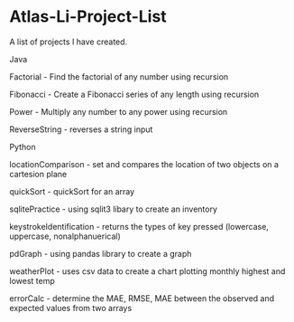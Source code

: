 # Atlas-Li-Project-List
A list of projects I have created.

Java

  Factorial - Find the factorial of any number using recursion
	
  Fibonacci - Create a Fibonacci series of any length using recursion
	
  Power - Multiply any number to any power using recursion
	
  ReverseString - reverses a string input
	
Python

  locationComparison - set and compares the location of two objects on a cartesion plane
	
  quickSort - quickSort for an array
	
  sqlitePractice - using sqlit3 libary to create an inventory
	
  keystrokeIdentification - returns the types of key pressed (lowercase, uppercase, nonalphanuerical)
	
  pdGraph - using pandas library to create a graph
	
  weatherPlot - uses csv data to create a chart plotting monthly highest and lowest temp
	
  errorCalc - determine the MAE, RMSE, MAE between the observed and expected values from two arrays
  
